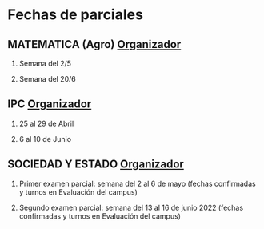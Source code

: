 # Fechas de parciales 

## MATEMATICA (Agro) [Organizador](https://www.ubaxxicampusvirtual.uba.ar/pluginfile.php/829714/mod_label/intro/Organizador_%20MateAgro_%201C_2022.pdf?time=1647970169791) 

1) Semana del 2/5

2) Semana del 20/6  


## IPC [Organizador](https://www.ubaxxicampusvirtual.uba.ar/pluginfile.php/867953/mod_resource/content/1/Organizador.pdf) 

1) 25 al 29 de Abril 

2) 6 al 10 de Junio

## SOCIEDAD Y ESTADO [Organizador](https://www.ubaxxicampusvirtual.uba.ar/pluginfile.php/867456/mod_resource/content/1/Organizador%20ICSE%201C%202022.pdf)

1) Primer examen parcial: semana del 2 al 6 de mayo (fechas confirmadas y turnos en Evaluación del campus)

2) Segundo examen parcial: semana del 13 al 16 de junio 2022 (fechas confirmadas y turnos en Evaluación del campus)
